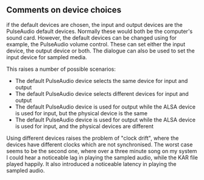 
##  Comments on device choices 


if the default devices are chosen, the input and output devices are the PulseAudio
default devices. Normally these would both be the computer's sound card.
However, the default devices can be changed using for example, the PulseAudio
volume control. These can set either the input device, the output device or both.
The dialogue can also be used to set the input device for sampled media.


This raises a number of possible scenarios:

+ The default PulseAudio device selects the same device for input and output
+ The default PulseAudio device selects different devices for input and output
+ The default PulseAudio device is used for output while the ALSA device is
used for input, but the physical device is the same
+ The default PulseAudio device is used for output while the ALSA device is
used for input, and the physical devices are different




Using different devices raises the problem of "clock drift", where the devices
have different clocks which are not synchronised. The worst case seems to be
the second one, where over a three minute song on my system I could hear a noticeable
lag in playing the sampled audio, while the KAR file played happily. It also introduced
a noticeable latency in playing the sampled audio.
